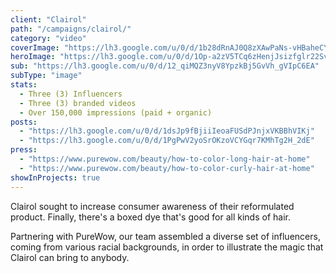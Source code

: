 ```yaml
---
client: "Clairol"
path: "/campaigns/clairol/"
category: "video"
coverImage: "https://lh3.google.com/u/0/d/1b28dRnAJ0Q8zXAwPaNs-vHBaheCYScKO"
heroImage: "https://lh3.google.com/u/0/d/1Op-a2zV5TCq6zHenjJsizfglr22SvPZp"
sub: "https://lh3.google.com/u/0/d/12_qiMQZ3nyV8YpzkBj5GvVh_gVIpC6EA"
subType: "image"
stats:
  - Three (3) Influencers
  - Three (3) branded videos
  - Over 150,000 impressions (paid + organic)
posts:
  - "https://lh3.google.com/u/0/d/1dsJp9fBjiiIeoaFUSdPJnjxVKBBhVIKj"
  - "https://lh3.google.com/u/0/d/1PgPwV2yoSrOKzoVCYGqr7KMhTg2H_2dE"
press:
  - "https://www.purewow.com/beauty/how-to-color-long-hair-at-home"
  - "https://www.purewow.com/beauty/how-to-color-curly-hair-at-home"
showInProjects: true
---
```


Clairol sought to increase consumer awareness of their reformulated product. Finally, there's a boxed dye that's good for all kinds of hair.

Partnering with PureWow, our team assembled a diverse set of influencers, coming from various racial backgrounds, in order to illustrate the magic that Clairol can bring to anybody.
